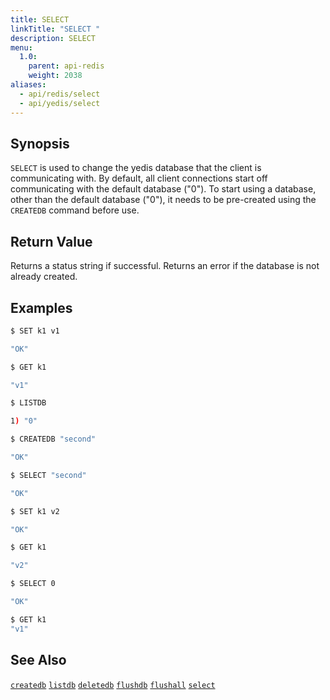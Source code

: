 ```yaml
---
title: SELECT
linkTitle: "SELECT "
description: SELECT
menu:
  1.0:
    parent: api-redis
    weight: 2038
aliases:
  - api/redis/select
  - api/yedis/select
---
```


## Synopsis

`SELECT` is used to change the yedis database that the client is communicating with. By default, all client connections start off communicating with the default database ("0"). To start using a database, other than the default database ("0"), it needs to be pre-created using the `CREATEDB` command before use.

## Return Value
Returns a status string if successful. Returns an error if the database is not already created.

## Examples
```{.sh .copy .separator-dollar}
$ SET k1 v1
```
```sh
"OK"
```
```{.sh .copy .separator-dollar}
$ GET k1
```
```sh
"v1"
```
```{.sh .copy .separator-dollar}
$ LISTDB
```
```sh
1) "0"
```
```{.sh .copy .separator-dollar}
$ CREATEDB "second"
```
```sh
"OK"
```
```{.sh .copy .separator-dollar}
$ SELECT "second"
```
```sh
"OK"
```
```{.sh .copy .separator-dollar}
$ SET k1 v2
```
```sh
"OK"
```
```{.sh .copy .separator-dollar}
$ GET k1
```
```sh
"v2"
```
```{.sh .copy .separator-dollar}
$ SELECT 0
```
```sh
"OK"
```
```{.sh .copy .separator-dollar}
$ GET k1
"v1"
```

## See Also
[`createdb`](../createdb/)
[`listdb`](../listdb/)
[`deletedb`](../deletedb/)
[`flushdb`](../flushdb/)
[`flushall`](../flushall/)
[`select`](../select/)
